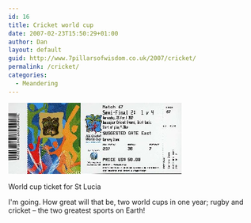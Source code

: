 ```yaml
---
id: 16
title: Cricket world cup
date: 2007-02-23T15:50:29+01:00
author: Dan
layout: default
guid: http://www.7pillarsofwisdom.co.uk/2007/cricket/
permalink: /cricket/
categories:
  - Meandering
---
```

<img aria-describedby="caption-attachment-23" class="img-fluid" title="World cup ticket for St Lucia" src="/images/2008/08/img036.jpg" alt="World cup ticket for St Lucia" />

  <p id="caption-attachment-23" class="wp-caption-text">
    World cup ticket for St Lucia
  </p>


I'm going. How great will that be, two world cups in one year; rugby and cricket &#8211; the two greatest sports on Earth!
